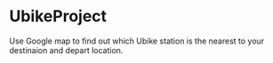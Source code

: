 # UbikeProject
Use Google map to find out which Ubike station is the nearest to your destinaion and depart location.

